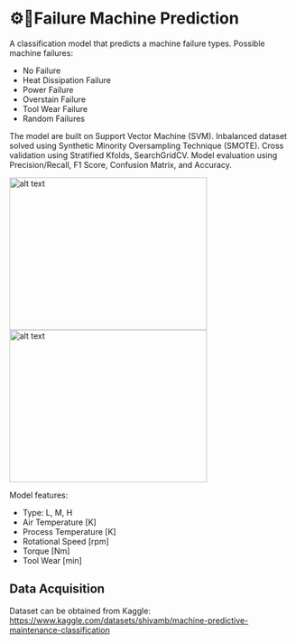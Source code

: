 # ⚙️🧬Failure Machine Prediction
A classification model that predicts a machine failure types. Possible machine failures:

- No Failure
- Heat Dissipation Failure
- Power Failure
- Overstain Failure
- Tool Wear Failure
- Random Failures

The model are built on Support Vector Machine (SVM). Inbalanced dataset solved using Synthetic Minority Oversampling Technique (SMOTE). Cross validation using Stratified Kfolds, SearchGridCV. Model evaluation using Precision/Recall, F1 Score, Confusion Matrix, and Accuracy.

<img src="https://github.com/luqmancrit/Failure-Prediction/blob/main/images/training%20confusion%20matrix.png?raw=true" alt="alt text" width="350" height="270"> <img src="https://github.com/luqmancrit/Failure-Prediction/blob/main/images/test%20confusion%20matrix.png?raw=true" alt="alt text" width="350" height="270"> 

Model features:
- Type: L, M, H
- Air Temperature [K]
- Process Temperature [K]
- Rotational Speed [rpm]
- Torque [Nm]
- Tool Wear [min]

## Data Acquisition
Dataset can be obtained from Kaggle: https://www.kaggle.com/datasets/shivamb/machine-predictive-maintenance-classification
